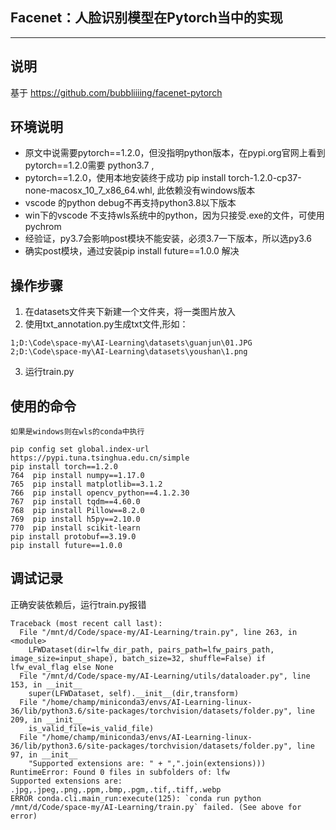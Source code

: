 ## Facenet：人脸识别模型在Pytorch当中的实现
---

## 说明
基于 https://github.com/bubbliiiing/facenet-pytorch
## 环境说明
- 原文中说需要pytorch==1.2.0，但没指明python版本，在pypi.org官网上看到pytorch==1.2.0需要 python3.7 ,
- pytorch==1.2.0，使用本地安装终于成功 pip install torch-1.2.0-cp37-none-macosx_10_7_x86_64.whl, 此依赖没有windows版本
- vscode 的python debug不再支持python3.8以下版本
- win下的vscode 不支持wls系统中的python，因为只接受.exe的文件，可使用pychrom
- 经验证，py3.7会影响post模块不能安装，必须3.7一下版本，所以选py3.6
- 确实post模块，通过安装pip install future==1.0.0 解决

## 操作步骤
1. 在datasets文件夹下新建一个文件夹，将一类图片放入
2. 使用txt_annotation.py生成txt文件,形如：
~~~
1;D:\Code\space-my\AI-Learning\datasets\guanjun\01.JPG
2;D:\Code\space-my\AI-Learning\datasets\youshan\1.png
~~~
3. 运行train.py

## 使用的命令
~~~
如果是windows则在wls的conda中执行

pip config set global.index-url https://pypi.tuna.tsinghua.edu.cn/simple
pip install torch==1.2.0
764  pip install numpy==1.17.0
765  pip install matplotlib==3.1.2
766  pip install opencv_python==4.1.2.30
767  pip install tqdm==4.60.0
768  pip install Pillow==8.2.0
769  pip install h5py==2.10.0
770  pip install scikit-learn
pip install protobuf==3.19.0
pip install future==1.0.0
~~~
## 调试记录
正确安装依赖后，运行train.py报错
~~~
Traceback (most recent call last):
  File "/mnt/d/Code/space-my/AI-Learning/train.py", line 263, in <module>
    LFWDataset(dir=lfw_dir_path, pairs_path=lfw_pairs_path, image_size=input_shape), batch_size=32, shuffle=False) if lfw_eval_flag else None
  File "/mnt/d/Code/space-my/AI-Learning/utils/dataloader.py", line 153, in __init__
    super(LFWDataset, self).__init__(dir,transform)
  File "/home/champ/miniconda3/envs/AI-Learning-linux-36/lib/python3.6/site-packages/torchvision/datasets/folder.py", line 209, in __init__
    is_valid_file=is_valid_file)
  File "/home/champ/miniconda3/envs/AI-Learning-linux-36/lib/python3.6/site-packages/torchvision/datasets/folder.py", line 97, in __init__
    "Supported extensions are: " + ",".join(extensions)))
RuntimeError: Found 0 files in subfolders of: lfw
Supported extensions are: .jpg,.jpeg,.png,.ppm,.bmp,.pgm,.tif,.tiff,.webp
ERROR conda.cli.main_run:execute(125): `conda run python /mnt/d/Code/space-my/AI-Learning/train.py` failed. (See above for error)
~~~
